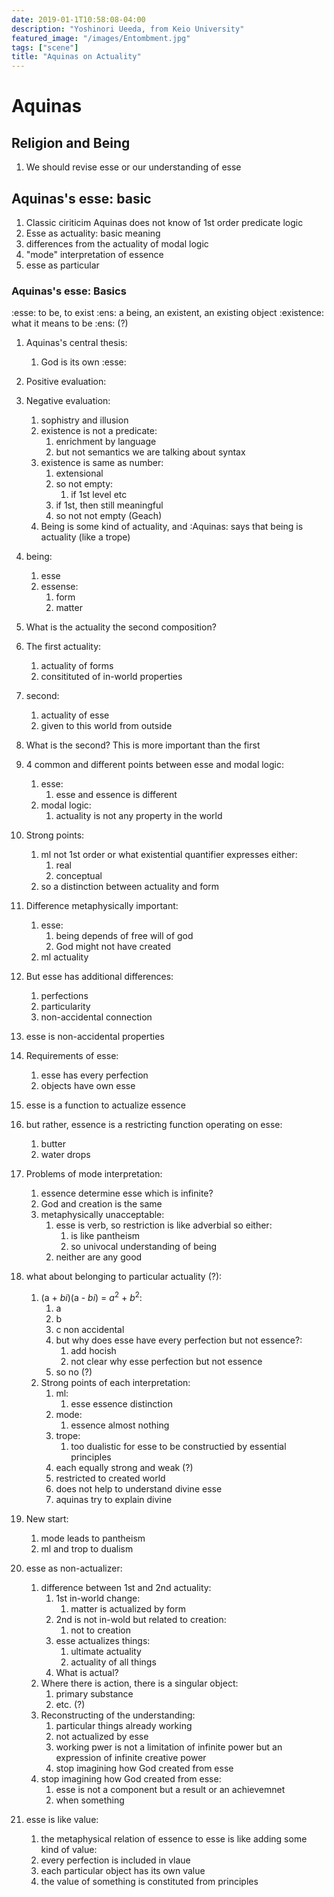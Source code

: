 ```yaml
---
date: 2019-01-1T10:58:08-04:00
description: "Yoshinori Ueeda, from Keio University"
featured_image: "/images/Entombment.jpg"
tags: ["scene"]
title: "Aquinas on Actuality"
---
```


# Aquinas

## Religion and Being 

1. We should revise esse or our understanding of esse

## Aquinas's esse: basic

1. Classic ciriticim Aquinas does not know of 1st order predicate logic
2. Esse as actuality: basic meaning
3. differences from the actuality of modal logic
4. "mode" interpretation of essence
5. esse as particular

### Aquinas's esse: Basics

:esse: to be, to exist
:ens: a being, an existent, an existing object
:existence: what it means to be :ens: (?)

1. Aquinas's central thesis:
	1. God is its own :esse:
2. Positive evaluation:
3. Negative evaluation:
	1. sophistry and illusion
	2. existence is not a predicate:
		1. enrichment by language
		2. but not semantics we are talking about syntax
	3. existence is same as number:
		1. extensional
		2. so not empty:
			1. if 1st level etc
		3. if 1st, then still meaningful
		4. so not not empty (Geach)
	4. Being is some kind of actuality, and :Aquinas: says that being is
	   actuality (like a trope)

4. being:
	1. esse
	2. essense:
		1. form
		2. matter

5. What is the actuality the second composition?
6. The first actuality:
	1. actuality of forms
	2. consitituted of in-world properties
7. second:
	1. actuality of esse
	2. given to this world from outside
8. What is the second? This is more important than the first
9. 4 common and different points between esse and modal logic:
	1. esse:
		1. esse and essence is different
	2. modal logic:
		1. actuality is not any property in the world
10. Strong points:
	1. ml not 1st order or what existential quantifier expresses either:
		1. real
		2. conceptual
	2. so a distinction between actuality and form
11. Difference metaphysically important:
	1. esse:
		1. being depends of free will of god
		2. God might not have created
	2. ml actuality
12. But esse has additional differences:
	1. perfections
	2. particularity
	3. non-accidental connection
13. esse is non-accidental properties
14. Requirements of esse:
	1. esse has every perfection
	2. objects have own esse
15. esse is a function to actualize essence
16. but rather, essence is a restricting function operating on esse:
	1. butter
	2. water drops
17. Problems of mode interpretation:
	1. essence determine esse which is infinite?
	2. God and creation is the same
	3. metaphysically unacceptable:
		1. esse is verb, so restriction is like adverbial so either:
			1. is like pantheism
			2. so univocal understanding of being
		2. neither are any good
18. what about belonging to particular actuality (?):
	1. (a + *bi*)(a - *bi*) = $a^{2}$ + $b^{2}$:
		1. a
		2. b
		3. c non accidental
		4. but why does esse have every perfection but not essence?:
			1. add hocish
			2. not clear why esse perfection but not essence
		5. so no (?)
	2. Strong points of each interpretation:
		1. ml:
			1. esse essence distinction
		2. mode:
			1. essence almost nothing
		3. trope:
			1. too dualistic for esse to be constructied by
			   essential principles
		4. each equally strong and weak (?)
		5. restricted to created world
		6. does not help to understand divine esse
		7. aquinas try to explain divine
19. New start:
	1. mode leads to pantheism
	2. ml and trop to dualism
20. esse as non-actualizer:
	1. difference between 1st and 2nd actuality:
		1. 1st in-world change:
			1. matter is actualized by form
		2. 2nd is not in-wold but related to creation:
			1. not to creation
		3. esse actualizes things:
			1. ultimate actuality
			2. actuality of all things
		4. What is actual?
	2. Where there is action, there is a singular object:
		1. primary substance
		2. etc. (?)
	3. Reconstructing of the understanding:
		1. particular things already working
		2. not actualized by esse
		3. working pwer is not a limitation of infinite power but an
		   expression of infinite creative power
		4. stop imagining how God created from esse
	4. stop imagining how God created from esse:
		1. esse is not a component but a result or an achievemnet
		2. when something
21. esse is like value:
	1. the metaphysical relation of essence to esse is like adding some
	   kind of value:
	2. every perfection is included in vlaue
	3. each particular object has its own value
	4. the value of something is constituted from principles

